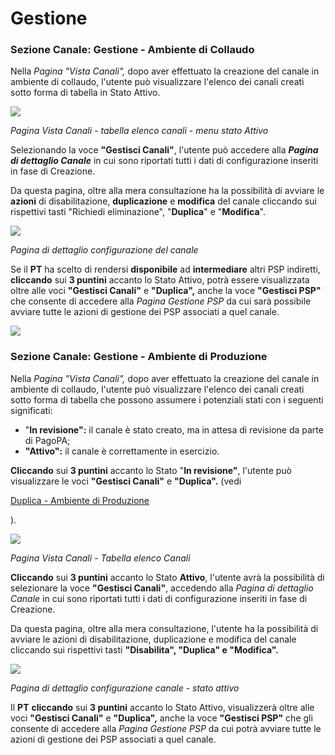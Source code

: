 # Gestione

### Sezione Canale: Gestione - Ambiente di Collaudo <a href="#sezione-canale-gestione-ambiente-di-collaudo" id="sezione-canale-gestione-ambiente-di-collaudo"></a>

Nella _Pagina "Vista Canali",_ dopo aver effettuato la creazione del canale in ambiente di collaudo, l'utente può visualizzare l'elenco dei canali creati sotto forma di tabella in Stato Attivo.

![](https://665034208-files.gitbook.io/\~/files/v0/b/gitbook-x-prod.appspot.com/o/spaces%2F46oWOwuxwu0HEYnJPQ4h%2Fuploads%2Fmfzc2uLx8V18aUUegARM%2Fimage.png?alt=media\&token=7fb456a7-3d5f-45e4-9825-e62d478c6ed3)

_Pagina Vista Canali - tabella elenco canali - menu stato Attivo_

Selezionando la voce **"Gestisci Canali"**, l'utente può accedere alla _**Pagina di dettaglio Canale**_ in cui sono riportati tutti i dati di configurazione inseriti in fase di Creazione.

Da questa pagina, oltre alla mera consultazione ha la possibilità di avviare le **azioni** di disabilitazione, **duplicazione** e **modifica** del canale cliccando sui rispettivi tasti "Richiedi eliminazione", "**Duplica**" e "**Modifica**".

![](https://665034208-files.gitbook.io/\~/files/v0/b/gitbook-x-prod.appspot.com/o/spaces%2F46oWOwuxwu0HEYnJPQ4h%2Fuploads%2FC9EtxhCfjbR6VYdK8gHx%2Fimage.png?alt=media\&token=ae2c7c94-209b-4675-aa69-7f1853dc6c08)

_Pagina di dettaglio configurazione del canale_

Se il **PT** ha scelto di rendersi **disponibile** ad **intermediare** altri PSP indiretti, **cliccando** sui **3 puntini** accanto lo Stato Attivo, potrà essere visualizzata oltre alle voci **"Gestisci Canali"** e **"Duplica",** anche la voce **"Gestisci PSP"** che consente di accedere alla _Pagina Gestione PSP_ da cui sarà possibile avviare tutte le azioni di gestione dei PSP associati a quel canale.

![](https://665034208-files.gitbook.io/\~/files/v0/b/gitbook-x-prod.appspot.com/o/spaces%2F46oWOwuxwu0HEYnJPQ4h%2Fuploads%2FfS9xKpr0NNhSry7V8qU5%2Fimage.png?alt=media\&token=648d3019-17f5-4522-a220-3044c620922c)

### Sezione Canale: Gestione - Ambiente di Produzione <a href="#sezione-canale-gestione-ambiente-di-produzione" id="sezione-canale-gestione-ambiente-di-produzione"></a>

Nella _Pagina "Vista Canali",_ dopo aver effettuato la creazione del canale in ambiente di collaudo, l'utente può visualizzare l'elenco dei canali creati sotto forma di tabella che possono assumere i potenziali stati con i seguenti significati:

* ​"**In revisione":** il canale è stato creato, ma in attesa di revisione da parte di PagoPA;​
* **"Attivo":** il canale è correttamente in esercizio.

**Cliccando** sui **3 puntini** accanto lo Stato "**In revisione"**, l'utente può visualizzare le voci **"Gestisci Canali"** e **"Duplica".** (vedi

[Duplica - Ambiente di Produzione](broken-reference)

).

![](https://665034208-files.gitbook.io/\~/files/v0/b/gitbook-x-prod.appspot.com/o/spaces%2F46oWOwuxwu0HEYnJPQ4h%2Fuploads%2FpYqECNq9uloDolzp7klG%2Fimage.png?alt=media\&token=018cd010-7137-472b-9cb8-78f713d6ed7a)

_Pagina Vista Canali - Tabella elenco Canali_

**Cliccando** sui **3 puntini** accanto lo Stato **Attivo**, l'utente avrà la possibilità di selezionare la voce **"Gestisci Canali"**, accedendo alla _Pagina di dettaglio Canale_ in cui sono riportati tutti i dati di configurazione inseriti in fase di Creazione.

Da questa pagina, oltre alla mera consultazione, l'utente ha la possibilità di avviare le azioni di disabilitazione, duplicazione e modifica del canale cliccando sui rispettivi tasti **"Disabilita", "Duplica" e "Modifica".**

![](https://665034208-files.gitbook.io/\~/files/v0/b/gitbook-x-prod.appspot.com/o/spaces%2F46oWOwuxwu0HEYnJPQ4h%2Fuploads%2F16OrwBTwobwBeCQY3vE2%2Fimage.png?alt=media\&token=57428a66-c166-4686-b7bc-00bbf14b89a4)

_Pagina di dettaglio configurazione canale - stato attivo_

Il **PT** **cliccando** sui **3 puntini** accanto lo Stato Attivo, visualizzerà oltre alle voci **"Gestisci Canali"** e **"Duplica",** anche la voce **"Gestisci PSP"** che gli consente di accedere alla _Pagina Gestione PSP_ da cui potrà avviare tutte le azioni di gestione dei PSP associati a quel canale.
